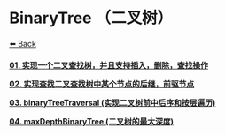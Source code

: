 # BinaryTree （二叉树）

[⬅️ Back](https://github.com/luvsunlight/algorithm)

[**01. 实现一个二叉查找树，并且支持插入，删除，查找操作**](https://github.com/luvsunlight/algorithm/blob/master/%E4%BA%8C%E5%8F%89%E6%A0%91/binarySearchTree.md)

[**02. 实现查找二叉查找树中某个节点的后继，前驱节点**]()

[**03. binaryTreeTraversal (实现二叉树前中后序和按层遍历)**](https://github.com/luvsunlight/algorithm/blob/master/%E4%BA%8C%E5%8F%89%E6%A0%91/binaryTreeTraversal.md)

[**04. maxDepthBinaryTree (二叉树的最大深度)**](https://github.com/luvsunlight/algorithm/blob/master/%E4%BA%8C%E5%8F%89%E6%A0%91/maxDepthBinaryTree.md)